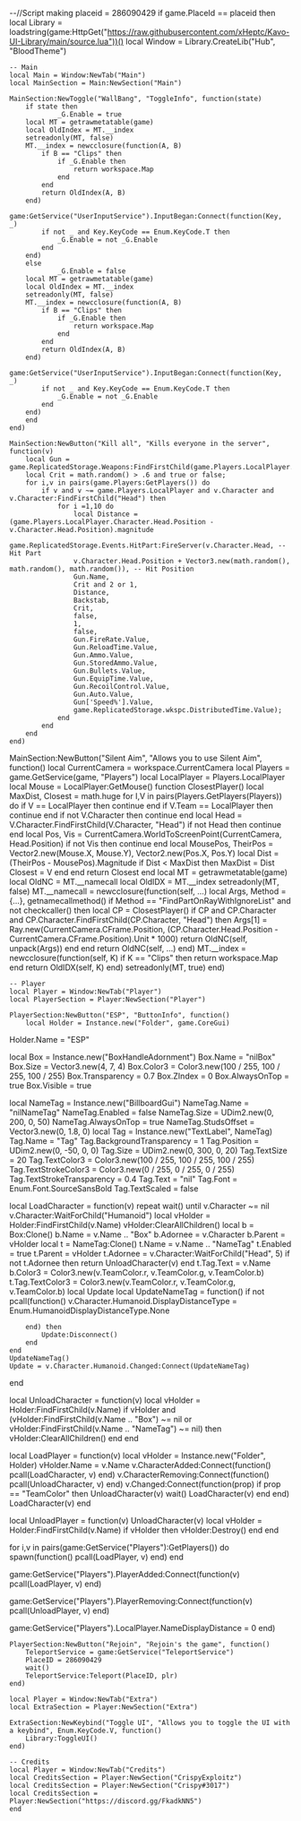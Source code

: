 --//Script making
placeid = 286090429
if game.PlaceId == placeid then
    local Library = loadstring(game:HttpGet("https://raw.githubusercontent.com/xHeptc/Kavo-UI-Library/main/source.lua"))()
    local Window = Library.CreateLib("Hub", "BloodTheme")

    -- Main
    local Main = Window:NewTab("Main")
    local MainSection = Main:NewSection("Main")

    MainSection:NewToggle("WallBang", "ToggleInfo", function(state)
        if state then
                _G.Enable = true
        local MT = getrawmetatable(game)
        local OldIndex = MT.__index
        setreadonly(MT, false)
        MT.__index = newcclosure(function(A, B)
            if B == "Clips" then
                if _G.Enable then
                    return workspace.Map
                end
            end
            return OldIndex(A, B)
        end)
        game:GetService("UserInputService").InputBegan:Connect(function(Key, _)
            if not _ and Key.KeyCode == Enum.KeyCode.T then
                _G.Enable = not _G.Enable
            end
        end)
        else
                _G.Enable = false
        local MT = getrawmetatable(game)
        local OldIndex = MT.__index
        setreadonly(MT, false)
        MT.__index = newcclosure(function(A, B)
            if B == "Clips" then
                if _G.Enable then
                    return workspace.Map
                end
            end
            return OldIndex(A, B)
        end)
        game:GetService("UserInputService").InputBegan:Connect(function(Key, _)
            if not _ and Key.KeyCode == Enum.KeyCode.T then
                _G.Enable = not _G.Enable
            end
        end)
        end
    end)

    MainSection:NewButton("Kill all", "Kills everyone in the server", function(v)
		local Gun = game.ReplicatedStorage.Weapons:FindFirstChild(game.Players.LocalPlayer.NRPBS.EquippedTool.Value);
        local Crit = math.random() > .6 and true or false;
        for i,v in pairs(game.Players:GetPlayers()) do
            if v and v ~= game.Players.LocalPlayer and v.Character and v.Character:FindFirstChild("Head") then
                for i =1,10 do
                    local Distance = (game.Players.LocalPlayer.Character.Head.Position - v.Character.Head.Position).magnitude 
                    game.ReplicatedStorage.Events.HitPart:FireServer(v.Character.Head, -- Hit Part
                    v.Character.Head.Position + Vector3.new(math.random(), math.random(), math.random()), -- Hit Position
                    Gun.Name, 
                    Crit and 2 or 1, 
                    Distance,
                    Backstab, 
                    Crit, 
                    false, 
                    1, 
                    false, 
                    Gun.FireRate.Value,
                    Gun.ReloadTime.Value,
                    Gun.Ammo.Value,
                    Gun.StoredAmmo.Value,
                    Gun.Bullets.Value,
                    Gun.EquipTime.Value,
                    Gun.RecoilControl.Value,
                    Gun.Auto.Value,
                    Gun['Speed%'].Value,
                    game.ReplicatedStorage.wkspc.DistributedTime.Value);
                end 
            end
        end
    end)

MainSection:NewButton("Silent Aim", "Allows you to use Silent Aim", function()
	local CurrentCamera = workspace.CurrentCamera
local Players = game.GetService(game, "Players")
local LocalPlayer = Players.LocalPlayer
local Mouse = LocalPlayer:GetMouse()
function ClosestPlayer()
    local MaxDist, Closest = math.huge
    for I,V in pairs(Players.GetPlayers(Players)) do
        if V == LocalPlayer then continue end
        if V.Team == LocalPlayer then continue end
        if not V.Character then continue end
        local Head = V.Character.FindFirstChild(V.Character, "Head")
        if not Head then continue end
        local Pos, Vis = CurrentCamera.WorldToScreenPoint(CurrentCamera, Head.Position)
        if not Vis then continue end
        local MousePos, TheirPos = Vector2.new(Mouse.X, Mouse.Y), Vector2.new(Pos.X, Pos.Y)
        local Dist = (TheirPos - MousePos).Magnitude
        if Dist < MaxDist then
            MaxDist = Dist
            Closest = V
        end
    end
    return Closest
end
local MT = getrawmetatable(game)
local OldNC = MT.__namecall
local OldIDX = MT.__index
setreadonly(MT, false)
MT.__namecall = newcclosure(function(self, ...)
    local Args, Method = {...}, getnamecallmethod()
    if Method == "FindPartOnRayWithIgnoreList" and not checkcaller() then
        local CP = ClosestPlayer()
        if CP and CP.Character and CP.Character.FindFirstChild(CP.Character, "Head") then
            Args[1] = Ray.new(CurrentCamera.CFrame.Position, (CP.Character.Head.Position - CurrentCamera.CFrame.Position).Unit * 1000)
            return OldNC(self, unpack(Args))
        end
    end
    return OldNC(self, ...)
end)
MT.__index = newcclosure(function(self, K)
    if K == "Clips" then
        return workspace.Map
    end
    return OldIDX(self, K)
end)
setreadonly(MT, true)
end)


    -- Player
    local Player = Window:NewTab("Player")
    local PlayerSection = Player:NewSection("Player")

    PlayerSection:NewButton("ESP", "ButtonInfo", function()
		local Holder = Instance.new("Folder", game.CoreGui)
Holder.Name = "ESP"

local Box = Instance.new("BoxHandleAdornment")
Box.Name = "nilBox"
Box.Size = Vector3.new(4, 7, 4)
Box.Color3 = Color3.new(100 / 255, 100 / 255, 100 / 255)
Box.Transparency = 0.7
Box.ZIndex = 0
Box.AlwaysOnTop = true
Box.Visible = true

local NameTag = Instance.new("BillboardGui")
NameTag.Name = "nilNameTag"
NameTag.Enabled = false
NameTag.Size = UDim2.new(0, 200, 0, 50)
NameTag.AlwaysOnTop = true
NameTag.StudsOffset = Vector3.new(0, 1.8, 0)
local Tag = Instance.new("TextLabel", NameTag)
Tag.Name = "Tag"
Tag.BackgroundTransparency = 1
Tag.Position = UDim2.new(0, -50, 0, 0)
Tag.Size = UDim2.new(0, 300, 0, 20)
Tag.TextSize = 20
Tag.TextColor3 = Color3.new(100 / 255, 100 / 255, 100 / 255)
Tag.TextStrokeColor3 = Color3.new(0 / 255, 0 / 255, 0 / 255)
Tag.TextStrokeTransparency = 0.4
Tag.Text = "nil"
Tag.Font = Enum.Font.SourceSansBold
Tag.TextScaled = false

local LoadCharacter = function(v)
	repeat wait() until v.Character ~= nil
	v.Character:WaitForChild("Humanoid")
	local vHolder = Holder:FindFirstChild(v.Name)
	vHolder:ClearAllChildren()
	local b = Box:Clone()
	b.Name = v.Name .. "Box"
	b.Adornee = v.Character
	b.Parent = vHolder
	local t = NameTag:Clone()
	t.Name = v.Name .. "NameTag"
	t.Enabled = true
	t.Parent = vHolder
	t.Adornee = v.Character:WaitForChild("Head", 5)
	if not t.Adornee then
		return UnloadCharacter(v)
	end
	t.Tag.Text = v.Name
	b.Color3 = Color3.new(v.TeamColor.r, v.TeamColor.g, v.TeamColor.b)
	t.Tag.TextColor3 = Color3.new(v.TeamColor.r, v.TeamColor.g, v.TeamColor.b)
	local Update
	local UpdateNameTag = function()
		if not pcall(function()
			v.Character.Humanoid.DisplayDistanceType = Enum.HumanoidDisplayDistanceType.None
			
		end) then
			Update:Disconnect()
		end
	end
	UpdateNameTag()
	Update = v.Character.Humanoid.Changed:Connect(UpdateNameTag)
end

local UnloadCharacter = function(v)
	local vHolder = Holder:FindFirstChild(v.Name)
	if vHolder and (vHolder:FindFirstChild(v.Name .. "Box") ~= nil or vHolder:FindFirstChild(v.Name .. "NameTag") ~= nil) then
		vHolder:ClearAllChildren()
	end
end

local LoadPlayer = function(v)
	local vHolder = Instance.new("Folder", Holder)
	vHolder.Name = v.Name
	v.CharacterAdded:Connect(function()
		pcall(LoadCharacter, v)
	end)
	v.CharacterRemoving:Connect(function()
		pcall(UnloadCharacter, v)
	end)
	v.Changed:Connect(function(prop)
		if prop == "TeamColor" then
			UnloadCharacter(v)
			wait()
			LoadCharacter(v)
		end
	end)
	LoadCharacter(v)
end

local UnloadPlayer = function(v)
	UnloadCharacter(v)
	local vHolder = Holder:FindFirstChild(v.Name)
	if vHolder then
		vHolder:Destroy()
	end
end

for i,v in pairs(game:GetService("Players"):GetPlayers()) do
	spawn(function() pcall(LoadPlayer, v) end)
end

game:GetService("Players").PlayerAdded:Connect(function(v)
	pcall(LoadPlayer, v)
end)

game:GetService("Players").PlayerRemoving:Connect(function(v)
	pcall(UnloadPlayer, v)
end)

game:GetService("Players").LocalPlayer.NameDisplayDistance = 0
    end)

    PlayerSection:NewButton("Rejoin", "Rejoin's the game", function()
        TeleportService = game:GetService("TeleportService")
		PlaceID = 286090429
		wait()
		TeleportService:Teleport(PlaceID, plr)
    end)

    local Player = Window:NewTab("Extra")
    local ExtraSection = Player:NewSection("Extra")

    ExtraSection:NewKeybind("Toggle UI", "Allows you to toggle the UI with a keybind", Enum.KeyCode.V, function()
        Library:ToggleUI()
    end)

    -- Credits
    local Player = Window:NewTab("Credits")
    local CreditsSection = Player:NewSection("CrispyExploitz")
    local CreditsSection = Player:NewSection("Crispy#3017")
    local CreditsSection = Player:NewSection("https://discord.gg/FkadkNN5")
    end
